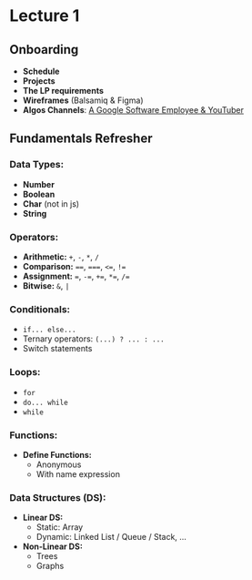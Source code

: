 # Lecture 1

## Onboarding
- **Schedule** 
- **Projects** 
- **The LP requirements** 
- **Wireframes** (Balsamiq & Figma)
- **Algos Channels**: [A Google Software Employee & YouTuber](https://www.youtube.com/@clem)

## Fundamentals Refresher

### Data Types:
- **Number**
- **Boolean**
- **Char** (not in js)
- **String**



### Operators:
- **Arithmetic:** `+`, `-`, `*`, `/`
- **Comparison:** `==`, `===`, `<=`, `!=`
- **Assignment:** `=`, `-=`, `+=`, `*=`, `/=`
- **Bitwise:** `&`, `|`

### Conditionals:
- `if... else...`
- Ternary operators: `(...) ? ... : ...`
- Switch statements

### Loops:
- `for`
- `do... while`
- `while`

### Functions:
- **Define Functions:**
  - Anonymous
  - With name expression

### Data Structures (DS):
- **Linear DS:** 
  - Static: Array
  - Dynamic: Linked List / Queue / Stack, ...
- **Non-Linear DS:** 
  - Trees
  - Graphs